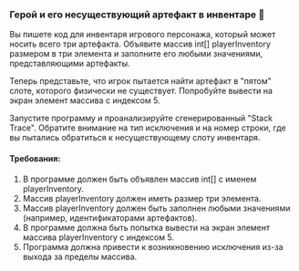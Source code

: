 
### Герой и его несуществующий артефакт в инвентаре 🏹

Вы пишете код для инвентаря игрового персонажа, который может носить всего три артефакта. Объявите массив int[] playerInventory размером в три элемента и заполните его любыми значениями, представляющими артефакты.

Теперь представьте, что игрок пытается найти артефакт в "пятом" слоте, которого физически не существует. Попробуйте вывести на экран элемент массива с индексом 5.

Запустите программу и проанализируйте сгенерированный "Stack Trace". Обратите внимание на тип исключения и на номер строки, где вы пытались обратиться к несуществующему слоту инвентаря.

#### Требования:
1. В программе должен быть объявлен массив int[] с именем playerInventory.
2. Массив playerInventory должен иметь размер три элемента.
3. Массив playerInventory должен быть заполнен любыми значениями (например, идентификаторами артефактов).
4. В программе должна быть попытка вывести на экран элемент массива playerInventory с индексом 5.
5. Программа должна привести к возникновению исключения из-за выхода за пределы массива.